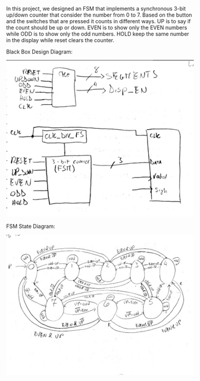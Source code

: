 In this project, we designed an FSM that implements a synchronous 3-bit up/down counter that consider the number from 0 to 7. 
Based on the button and the switches that are pressed it counts in different ways. 
UP is to say if the count should be up or down. 
EVEN is to show only the EVEN numbers while ODD is to show only the odd numbers. 
HOLD keep the same number in the display while reset clears the counter.

Black Box Design Diagram:

![alt text](https://github.com/FilippoCheein/FPGA_Design/blob/main/FullFeature_3_Bit_Counter/FSM_Counter%20-%20Design%20Diagram.jpg?raw=true)


FSM State Diagram:

![alt text](https://github.com/FilippoCheein/FPGA_Design/blob/main/FullFeature_3_Bit_Counter/FSM_Counter%20-%20FSM%20State%20Diagram.jpg?raw=true)

